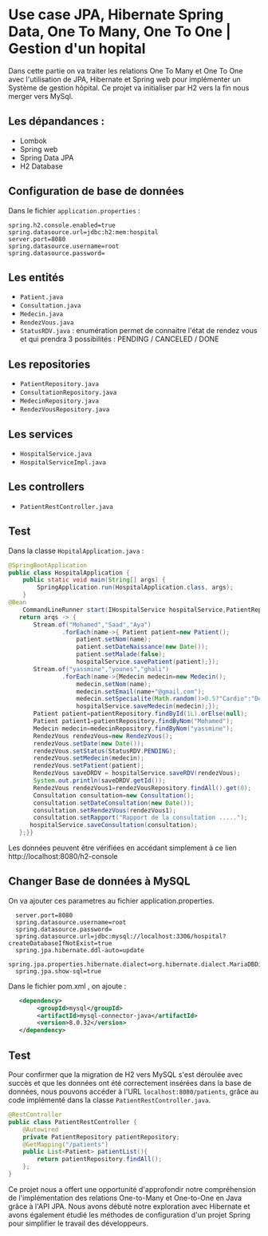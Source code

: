 # Use case JPA, Hibernate Spring Data, One To Many, One To One | Gestion d'un hopital

Dans cette partie on va traiter  les relations One To Many et One To One avec l'utilisation de JPA, Hibernate et Spring web pour implémenter un Système de gestion hôpital. Ce projet va initialiser par H2 vers la fin nous merger vers MySql.
## Les dépandances :

- Lombok
- Spring web
- Spring Data JPA
- H2 Database

## Configuration de base de données

Dans le fichier ``` application.properties ``` :

``` properties
spring.h2.console.enabled=true
spring.datasource.url=jdbc:h2:mem:hospital
server.port=8080
spring.datasource.username=root
spring.datasource.password=
```

## Les entités


- ``` Patient.java ```
- ``` Consultation.java ```
- ``` Medecin.java ```
- ``` RendezVous.java ```
- ``` StatusRDV.java ``` : enumération permet de connaitre l'état de rendez vous et qui prendra 3 possibilités : PENDING / CANCELED / DONE
## Les repositories


- ``` PatientRepository.java ```
- ``` ConsultationRepository.java ```
- ``` MedecinRepository.java ```
- ``` RendezVousRepository.java ```

## Les services

- ``` HospitalService.java ```
- ``` HospitalServiceImpl.java ```

## Les controllers

- ``` PatientRestController.java ```

## Test

Dans la classe ```HopitalApplication.java``` :

``` java
@SpringBootApplication
public class HospitalApplication {
    public static void main(String[] args) {
        SpringApplication.run(HospitalApplication.class, args);
    }
@Bean
    CommandLineRunner start(IHospitalService hospitalService,PatientRepository patientRepository,RendezVousRepository rendezVousRepository,MedecinRepository medecinRepository){
   return arqs -> {
       Stream.of("Mohamed","Saad","Aya")
               .forEach(name->{ Patient patient=new Patient();
                   patient.setNom(name);
                   patient.setDateNaissance(new Date());
                   patient.setMalade(false);
                   hospitalService.savePatient(patient);});
       Stream.of("yassmine","younes","ghali")
               .forEach(name->{Medecin medecin=new Medecin();
                   medecin.setNom(name);
                   medecin.setEmail(name+"@gmail.com");
                   medecin.setSpecialite(Math.random()>0.5?"Cardio":"Dentiste");
                   hospitalService.saveMedecin(medecin);});
       Patient patient=patientRepository.findById(1L).orElse(null);
       Patient patient1=patientRepository.findByNom("Mohamed");
       Medecin medecin=medecinRepository.findByNom("yassmine");
       RendezVous rendezVous=new RendezVous();
       rendezVous.setDate(new Date());
       rendezVous.setStatus(StatusRDV.PENDING);
       rendezVous.setMedecin(medecin);
       rendezVous.setPatient(patient);
       RendezVous saveDRDV = hospitalService.saveRDV(rendezVous);
       System.out.println(saveDRDV.getId());
       RendezVous rendezVous1=rendezVousRepository.findAll().get(0);
       Consultation consultation=new Consultation();
       consultation.setDateConsultation(new Date());
       consultation.setRendezVous(rendezVous1);
       consultation.setRapport("Rapport de la consultation .....");
      hospitalService.saveConsultation(consultation);
   };}}


```
Les données peuvent être vérifiées en accédant simplement à ce lien http://localhost:8080/h2-console

## Changer Base de données à MySQL

On va ajouter ces parametres au fichier application.properties.

``` properties
  server.port=8080
  spring.datasource.username=root
  spring.datasource.password=
  spring.datasource.url=jdbc:mysql://localhost:3306/hospital?createDatabaseIfNotExist=true
  spring.jpa.hibernate.ddl-auto=update
  spring.jpa.properties.hibernate.dialect=org.hibernate.dialect.MariaDBDialect
  spring.jpa.show-sql=true
```
Dans le fichier pom.xml , on ajoute :

``` xml
   <dependency>
        <groupId>mysql</groupId>
        <artifactId>mysql-connector-java</artifactId>
        <version>8.0.32</version>
   </dependency>
```

## Test

Pour confirmer que la migration de H2 vers MySQL s'est déroulée avec succès et que les données ont été correctement insérées dans la base de données, nous pouvons accéder à l'URL ```localhost:8080/patients```, grâce au code implémenté dans la classe ```PatientRestController.java```.







``` java
@RestController
public class PatientRestController {
    @Autowired
    private PatientRepository patientRepository;
    @GetMapping("/patients")
    public List<Patient> patientList(){
        return patientRepository.findAll();
    };
}
````


Ce projet nous a offert une opportunité d'approfondir notre compréhension de l'implémentation des relations One-to-Many et One-to-One en Java grâce à l'API JPA. Nous avons débuté notre exploration avec Hibernate et avons également étudié les méthodes de configuration d'un projet Spring pour simplifier le travail des développeurs.